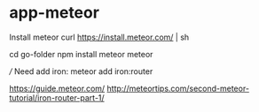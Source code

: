 # app-meteor

Install meteor
curl https://install.meteor.com/ | sh

cd go-folder
npm install meteor
meteor

*/*
Need add iron:
meteor add iron:router

https://guide.meteor.com/
http://meteortips.com/second-meteor-tutorial/iron-router-part-1/
